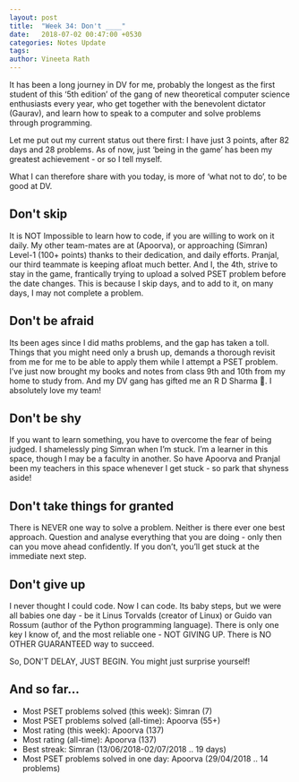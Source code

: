 ```yaml
---
layout: post
title:  "Week 34: Don't ____"
date:   2018-07-02 00:47:00 +0530
categories: Notes Update
tags:
author: Vineeta Rath
---
```


It has been a long journey in DV for me, probably the longest as the first student of this ‘5th edition’ of the gang of new theoretical computer science enthusiasts every year, who get together with the benevolent dictator (Gaurav), and learn how to speak to a computer and solve problems through programming.

Let me put out my current status out there first: I have just 3 points, after 82 days and 28 problems. As of now, just ‘being in the game’ has been my greatest achievement - or so I tell myself.

What I can therefore share with you today, is more of ‘what not to do’, to be good at DV.

## Don't skip

It is NOT Impossible to learn how to code, if you are willing to work on it daily. My other team-mates are at (Apoorva), or approaching (Simran) Level-1 (100+ points) thanks to their dedication, and daily efforts. Pranjal, our third teammate is keeping afloat much better. And I, the 4th, strive to stay in the game, frantically trying to upload a solved PSET problem before the date changes. This is because I skip days, and to add to it, on many days, I may not complete a problem.

## Don't be afraid

Its been ages since I did maths problems, and the gap has taken a toll. Things that you might need only a brush up, demands a thorough revisit from me for me to be able to apply them while I attempt a PSET problem. I’ve just now brought my books and notes from class 9th and 10th from my home to study from. And my DV gang has gifted me an R D Sharma :slightly_smiling_face:. I absolutely love my team!

## Don't be shy

If you want to learn something, you have to overcome the fear of being judged. I shamelessly ping Simran when I’m stuck. I’m a learner in this space, though I may be a faculty in another. So have Apoorva and Pranjal been my teachers in this space whenever I get stuck - so park that shyness aside!

## Don't take things for granted
There is NEVER one way to solve a problem. Neither is there ever one best approach. Question and analyse everything that you are doing - only then can you move ahead confidently. If you don’t, you’ll get stuck at the immediate next step.

## Don't give up
I never thought I could code. Now I can code. Its baby steps, but we were all babies one day - be it Linus Torvalds (creator of Linux) or Guido van Rossum (author of the Python programming language). There is only one key I know of, and the most reliable one - NOT GIVING UP. There is NO OTHER GUARANTEED way to succeed.

So, DON'T DELAY, JUST BEGIN. You might just surprise yourself!

## And so far…
- Most PSET problems solved (this week): Simran (7)
- Most PSET problems solved (all-time): Apoorva (55+)
- Most rating (this week): Apoorva (137)
- Most rating (all-time): Apoorva (137)
- Best streak: Simran (13/06/2018-02/07/2018 .. 19 days)
- Most PSET problems solved in one day: Apoorva (29/04/2018 .. 14 problems)
